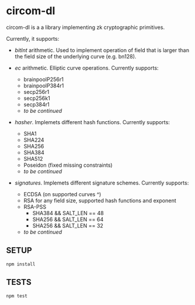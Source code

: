 # circom-dl

circom-dl is a a library implementing zk cryptographic primitives.

Currently, it supports:
- *bitInt* arithmetic. Used to implement operation of field that is larger than the field size of the underlying curve (e.g. bn128).
- *ec* arithmetic. Elliptic curve operations. Currently supports:
    - brainpoolP256r1
    - brainpoolP384r1
    - secp256r1
    - secp256k1
    - secp384r1
    - *to be continued*

- *hasher*. Implemets different hash functions. Currently supports:
    - SHA1
    - SHA224
    - SHA256
    - SHA384
    - SHA512
    - Poseidon (fixed missing constraints)
    - *to be continued*

- *signatures*. Implemets different signature schemes. Currently supports:
    - ECDSA (on supported curves ^)
    - RSA for any field size, supported hash functions and exponent
    - RSA-PSS
        - SHA384 && SALT_LEN == 48
        - SHA256 && SALT_LEN == 64
        - SHA256 && SALT_LEN == 32
    - *to be continued*


## SETUP

```
npm install
```

## TESTS

```
npm test
```